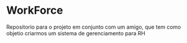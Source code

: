 # WorkForce
 Repositorio para o projeto em conjunto com um amigo, que tem como objetio criarmos um sistema de gerenciamento para RH
